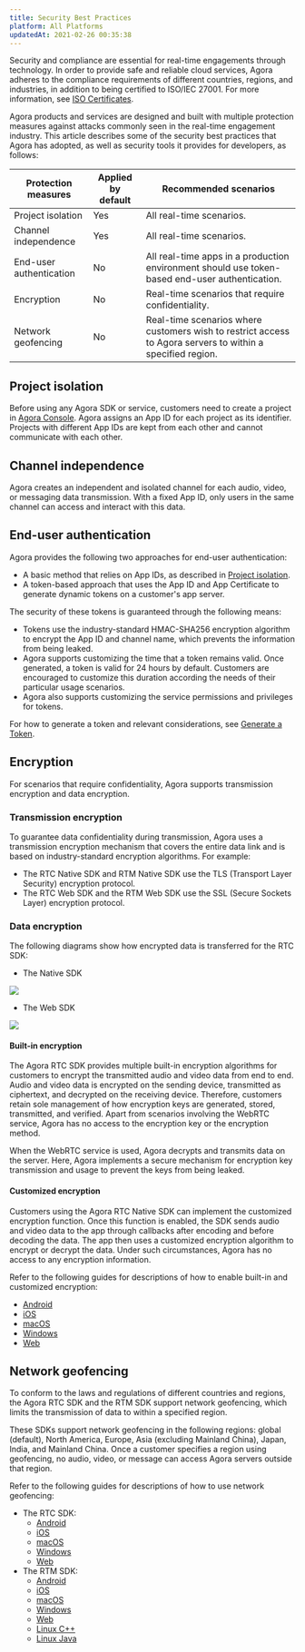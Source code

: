 ```yaml
---
title: Security Best Practices
platform: All Platforms
updatedAt: 2021-02-26 00:35:38
---
```

Security and compliance are essential for real-time engagements through technology. In order to provide safe and reliable cloud services, Agora adheres to the compliance requirements of different countries, regions, and industries, in addition to being certified to ISO/IEC 27001. For more information, see [ISO Certificates](iso_cert).

Agora products and services are designed and built with multiple protection measures against attacks commonly seen in the real-time engagement industry. This article describes some of the security best practices that Agora has adopted, as well as security tools it provides for developers, as follows:

| Protection measures | Applied by default | Recommended scenarios |
| ---------------- | ---------------- | ---------------- |
| Project isolation      | Yes      | All real-time scenarios.      |
| Channel independence | Yes | All real-time scenarios. |
| End-user authentication | No | All real-time apps in a production environment should use token-based end-user authentication. |
| Encryption | No | Real-time scenarios that require confidentiality. |
| Network geofencing | No | Real-time scenarios where customers wish to restrict access to Agora servers to within a specified region. |

<a name="project"></a>
## Project isolation

Before using any Agora SDK or service, customers need to create a project in [Agora Console](https://console.agora.io/). Agora assigns an App ID for each project as its identifier. Projects with different App IDs are kept from each other and cannot communicate with each other.

## Channel independence

Agora creates an independent and isolated channel for each audio, video, or messaging data transmission. With a fixed App ID, only users in the same channel can access and interact with this data.

## End-user authentication

Agora provides the following two approaches for end-user authentication:

- A basic method that relies on App IDs, as described in [Project isolation](#project).
- A token-based approach that uses the App ID and App Certificate to generate dynamic tokens on a customer's app server.

The security of these tokens is guaranteed through the following means:

- Tokens use the industry-standard HMAC-SHA256 encryption algorithm to encrypt the App ID and channel name, which prevents the information from being leaked.
- Agora supports customizing the time that a token remains valid. Once generated, a token is valid for 24 hours by default. Customers are encouraged to customize this duration according the needs of their particular usage scenarios.
- Agora also supports customizing the service permissions and privileges for tokens.

For how to generate a token and relevant considerations, see [Generate a Token](token_server).

## Encryption

For scenarios that require confidentiality, Agora supports transmission encryption and data encryption.

### Transmission encryption

To guarantee data confidentiality during transmission, Agora uses a transmission encryption mechanism that covers the entire data link and is based on industry-standard encryption algorithms. For example:

- The RTC Native SDK and RTM Native SDK use the TLS (Transport Layer Security) encryption protocol.
- The RTC Web SDK and the RTM Web SDK use the SSL (Secure Sockets Layer) encryption protocol.

### Data encryption

The following diagrams show how encrypted data is transferred for the RTC SDK:

- The Native SDK

![](https://web-cdn.agora.io/docs-files/1613296081033)

- The Web SDK

![](https://web-cdn.agora.io/docs-files/1607583291443)

#### Built-in encryption

The Agora RTC SDK provides multiple built-in encryption algorithms for customers to encrypt the transmitted audio and video data from end to end. Audio and video data is encrypted on the sending device, transmitted as ciphertext, and decrypted on the receiving device. Therefore, customers retain sole management of how encryption keys are generated, stored, transmitted, and verified. Apart from scenarios involving the WebRTC service, Agora has no access to the encryption key or the encryption method.

When the WebRTC service is used, Agora decrypts and transmits data on the server. Here, Agora implements a secure mechanism for encryption key transmission and usage to prevent the keys from being leaked.

#### Customized encryption

Customers using the Agora RTC Native SDK can implement the customized encryption function. Once this function is enabled, the SDK sends audio and video data to the app through callbacks after encoding and before decoding the data. The app then uses a customized encryption algorithm to encrypt or decrypt the data. Under such circumstances, Agora has no access to any encryption information.

Refer to the following guides for descriptions of how to enable built-in and customized encryption:

- [Android](https://docs.agora.io/en/Interactive%20Broadcast/channel_encryption_android?platform=Android)
- [iOS](https://docs.agora.io/en/Interactive%20Broadcast/channel_encryption_apple?platform=iOS)
- [macOS](https://docs.agora.io/en/Interactive%20Broadcast/channel_encryption_apple?platform=macOS)
- [Windows](https://docs.agora.io/en/Interactive%20Broadcast/channel_encryption_windows?platform=Windows)
- [Web](https://docs.agora.io/en/Interactive%20Broadcast/channel_encryption_web_ng?platform=Web)

## Network geofencing

To conform to the laws and regulations of different countries and regions, the Agora RTC SDK and the RTM SDK support network geofencing, which limits the transmission of data to within a specified region.

These SDKs support network geofencing in the following regions: global (default), North America, Europe, Asia (excluding Mainland China), Japan, India, and Mainland China. Once a customer specifies a region using geofencing, no audio, video, or message can access Agora servers outside that region.

Refer to the following guides for descriptions of how to use network geofencing:

- The RTC SDK:
	- [Android](https://docs.agora.io/en/Interactive%20Broadcast/region_java_rtc?platform=Android)
	- [iOS](https://docs.agora.io/en/Interactive%20Broadcast/region_oc_rtc?platform=iOS)
	- [macOS](https://docs.agora.io/en/Interactive%20Broadcast/region_oc_rtc?platform=macOS)
	- [Windows](https://docs.agora.io/en/Interactive%20Broadcast/region_cpp_rtc?platform=Windows)
	- [Web](https://docs.agora.io/en/Interactive%20Broadcast/region_web_rtc?platform=Web)
- The RTM SDK:
  - [Android](https://docs.agora.io/en/Real-time-Messaging/region_java_rtm?platform=Android)
  - [iOS](https://docs.agora.io/en/Real-time-Messaging/region_oc_rtm?platform=iOS)
  - [macOS](https://docs.agora.io/en/Real-time-Messaging/region_oc_rtm?platform=macOS)
  - [Windows](https://docs.agora.io/en/Real-time-Messaging/region_cpp_rtm?platform=Windows)
  - [Web](https://docs.agora.io/en/Real-time-Messaging/region_web_rtm?platform=Web)
  - [Linux C++](https://docs.agora.io/en/Real-time-Messaging/region_cpp_rtm?platform=Linux)
  - [Linux Java](https://docs.agora.io/en/Real-time-Messaging/region_java_linux_rtm?platform=Linux)